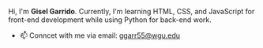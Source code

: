 Hi, I'm **Gisel Garrido**. Currently, I'm learning HTML, CSS, and JavaScript for front-end development while using Python for back-end work. 

- 📫 Conncet with me via email: ggarr55@wgu.edu

